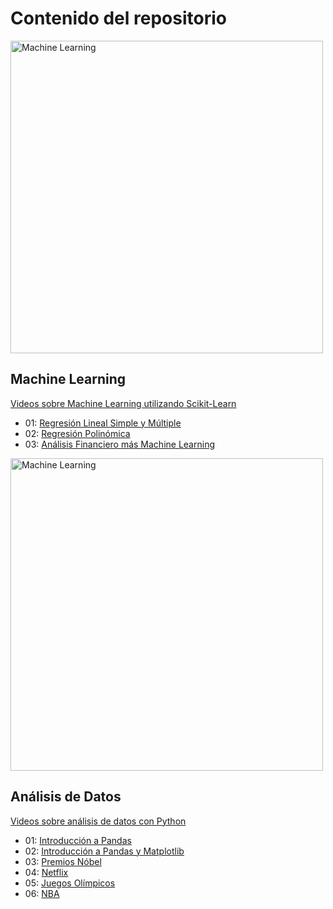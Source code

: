 # Contenido del repositorio

<img alt="Machine Learning" src="https://github.com/Adrian-Cancino/DataScience/assets/71229190/a7d29ff0-87ac-4430-935c-af4616c6433e" width="500">

## Machine Learning

[Videos sobre Machine Learning utilizando Scikit-Learn](https://www.youtube.com/playlist?list=PL7L9BEVTY9bNFfBpHzv9tDB8bw_lKGaMl)

- 01: [Regresión Lineal Simple y Múltiple](https://youtu.be/fZuVl3sk1Y8)
- 02: [Regresión Polinómica](https://youtu.be/vTbyIi-heDw)
- 03: [Análisis Financiero más Machine Learning](https://youtu.be/5MxPgLpKVgY)

<img alt="Machine Learning" src="https://github.com/Adrian-Cancino/DataScience/assets/71229190/cad12c4f-7d97-437a-8a55-e48155de07b8" width="500">

## Análisis de Datos
[Videos sobre análisis de datos con Python](https://www.youtube.com/playlist?list=PL7L9BEVTY9bODO9czTp3VhahlO_nAkajh)

- 01: [Introducción a Pandas](https://youtu.be/xSSkBzt4nTM)
- 02: [Introducción a Pandas y Matplotlib](https://youtu.be/-owci852QSE)
- 03: [Premios Nóbel](https://youtu.be/czWdGL71PGU)
- 04: [Netflix](https://youtu.be/Q--XPIjm_18)
- 05: [Juegos Olímpicos](https://youtu.be/5Dht1bCPnoI)
- 06: [NBA](https://youtu.be/VaUy-1rXmqk)
